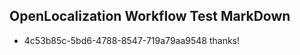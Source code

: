 ## OpenLocalization Workflow Test MarkDown
* 4c53b85c-5bd6-4788-8547-719a79aa9548 thanks!

<!--HONumber=Jul16_HO4-->


